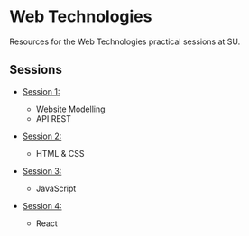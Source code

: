 # Web Technologies

Resources for the Web Technologies practical sessions at SU. 

## Sessions

- [Session 1:](./Session1/README.md)
    - Website Modelling
    - API REST

- [Session 2:](./Session2/README.md)
    - HTML & CSS

- [Session 3:](./Session3/README.md)
    - JavaScript

- [Session 4:](./Session4/README.md)
    - React
